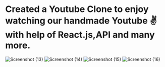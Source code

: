 # Created a Youtube Clone to enjoy watching our handmade Youtube ✌ with help of React.js,API and many more.
![Screenshot (13)](https://user-images.githubusercontent.com/100995198/197386863-f2b287a9-5197-4219-b926-54e310403ee3.png)
![Screenshot (14)](https://user-images.githubusercontent.com/100995198/197386855-c4a84981-3dcd-4163-b47b-c9da55bb2f4b.png)
![Screenshot (15)](https://user-images.githubusercontent.com/100995198/197386860-02e62d93-2111-4109-9c46-52a49d9dfaed.png)
![Screenshot (16)](https://user-images.githubusercontent.com/100995198/197386862-5d4f2974-b593-406a-921b-120893271b74.png)
